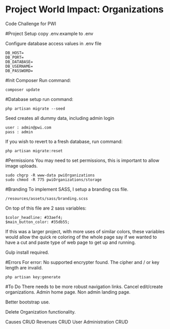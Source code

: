 # Project World Impact: Organizations
Code Challenge for PWI 

#Project Setup
copy .env.example to .env

Configure database access values in .env file

    DB_HOST=
    DB_PORT=
    DB_DATABASE=
    DB_USERNAME=
    DB_PASSWORD=

#Init Composer
Run command:

    composer update

#Database setup
run command:

    php artisan migrate --seed

Seed creates all dummy data, including admin login
    
    user : admin@pwi.com
    pass : admin

If you wish to revert to a fresh database, run command:

    php artisan migrate:reset

#Permissions
You may need to set permissions, this is important to allow image uploads.

    sudo chgrp -R www-data pwiOrganizations
    sudo chmod -R 775 pwiOrganizations/storage

#Branding
To implement SASS, I setup a branding css file.

    /resources/assets/sass/branding.scss
    
On top of this file are 2 sass variables:

    $color_headline: #33aef4;
    $main_button_color: #35db55;
  
If this was a larger project, with more uses of similar colors, these variables
would allow the quick re coloring of the whole page say if we wanted to have a cut
and paste type of web page to get up and running.
  
Gulp install required.
  
#Errors
For error: No supported encrypter found. The cipher and / or key length are invalid.

    php artisan key:generate
    
#To Do
There needs to be more robust navigation links.  Cancel edit/create 
organizations.  Admin home page.  Non admin landing page.

Better bootstrap use.

Delete Organization functionality.

Causes CRUD
Revenues CRUD
User Administration CRUD
